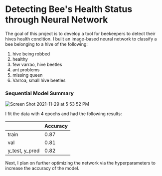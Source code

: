 # Detecting Bee's Health Status through Neural Network  

The goal of this project is to develop a tool for beekeepers to detect their hives health condition. I built an image-based neural network to classify a bee belonging to a hive of the following:
  1. hive being robbed
  2. healthy
  3. few varrao, hive beetles
  4. ant problems
  5. missing queen
  6. Varroa, small hive beetles 


### Sequential Model Summary 
![Screen Shot 2021-11-29 at 5 53 52 PM](https://user-images.githubusercontent.com/84474016/143955459-fa953113-61c5-4231-b6bf-0ec32eb19d6c.png)

I fit the data with 4 epochs and had the following results:

|             | Accuracy |
| ----------- | ----------- |
| train       | 0.87         |
| val       | 0.81        |
| y_test, y_pred   | 0.82        |

Next, I plan on further optimizing the network via the hyperparameters to increase the accuracy of the model. 
